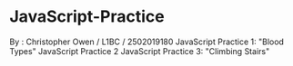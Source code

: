 # JavaScript-Practice

By : Christopher Owen / L1BC / 2502019180
JavaScript Practice 1: "Blood Types"
JavaScript Practice 2
JavaScript Practice 3: "Climbing Stairs"
